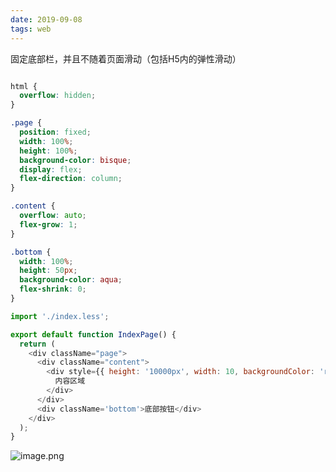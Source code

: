 ```yaml
---
date: 2019-09-08
tags: web
---
```


固定底部栏，并且不随着页面滑动（包括H5内的弹性滑动）

```css

html {
  overflow: hidden;
}

.page {
  position: fixed;
  width: 100%;
  height: 100%;
  background-color: bisque;
  display: flex;
  flex-direction: column;
}

.content {
  overflow: auto;
  flex-grow: 1;
}

.bottom {
  width: 100%;
  height: 50px;
  background-color: aqua;
  flex-shrink: 0;
}
```

```js
import './index.less';

export default function IndexPage() {
  return (
    <div className="page">
      <div className="content">
        <div style={{ height: '10000px', width: 10, backgroundColor: 'red' }}>
          内容区域
        </div>
      </div>
      <div className='bottom'>底部按钮</div>
    </div>
  );
}

```

![image.png](https://xizhi-note-imgages.oss-cn-hangzhou.aliyuncs.com/image.png)
